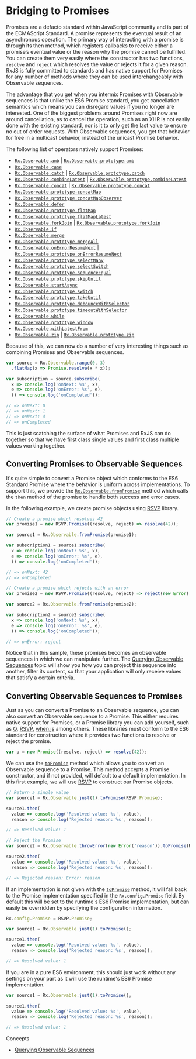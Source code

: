 # Bridging to Promises #

Promises are a defacto standard within JavaScript community and is part of the ECMAScript Standard.  A promise represents the eventual result of an asynchronous operation. The primary way of interacting with a promise is through its then method, which registers callbacks to receive either a promise’s eventual value or the reason why the promise cannot be fulfilled.  You can create them very easily where the constructor has two functions, `resolve` and `reject` which resolves the value or rejects it for a given reason.  RxJS is fully committed to standards and has native support for Promises for any number of methods where they can be used interchangeably with Observable sequences.  

The advantage that you get when you intermix Promises with Observable sequences is that unlike the ES6 Promise standard, you get cancellation semantics which means you can disregard values if you no longer are interested.  One of the biggest problems around Promises right now are around cancellation, as to cancel the operation, such as an XHR is not easily done with the existing standard, nor is it to only get the last value to ensure no out of order requests.  With Observable sequences, you get that behavior for free in a multicast behavior, instead of the unicast Promise behavior.

The following list of operators natively support Promises:
- [`Rx.Observable.amb`](https://github.com/Reactive-Extensions/RxJS/tree/master/doc/api/core/operators/amb.md) | [`Rx.Observable.prototype.amb`](https://github.com/Reactive-Extensions/RxJS/tree/master/doc/api/core/operators/ambproto.md)
- [`Rx.Observable.case`](https://github.com/Reactive-Extensions/RxJS/tree/master/doc/api/core/operators/case.md)
- [`Rx.Observable.catch`](https://github.com/Reactive-Extensions/RxJS/tree/master/doc/api/core/operators/catch.md) | [`Rx.Observable.prototype.catch`](https://github.com/Reactive-Extensions/RxJS/tree/master/doc/api/core/operators/catchproto.md)
- [`Rx.Observable.combineLatest`](https://github.com/Reactive-Extensions/RxJS/tree/master/doc/api/core/operators/combinelatest.md) | [`Rx.Observable.prototype.combineLatest`](https://github.com/Reactive-Extensions/RxJS/tree/master/doc/api/core/operators/combinelatestproto.md)
- [`Rx.Observable.concat`](https://github.com/Reactive-Extensions/RxJS/tree/master/doc/api/core/operators/concat.md) | [`Rx.Observable.prototype.concat`](https://github.com/Reactive-Extensions/RxJS/tree/master/doc/api/core/operators/concatproto.md)
- [`Rx.Observable.prototype.concatMap`](https://github.com/Reactive-Extensions/RxJS/tree/master/doc/api/core/operators/concatmap.md)
- [`Rx.Observable.prototype.concatMapObserver`](https://github.com/Reactive-Extensions/RxJS/tree/master/doc/api/core/operators/concatobserver.md)
- [`Rx.Observable.defer`](https://github.com/Reactive-Extensions/RxJS/tree/master/doc/api/core/operators/defer.md)
- [`Rx.Observable.prototype.flatMap`](https://github.com/Reactive-Extensions/RxJS/tree/master/doc/api/core/operators/selectmany.md)
- [`Rx.Observable.prototype.flatMapLatest`](https://github.com/Reactive-Extensions/RxJS/tree/master/doc/api/core/operators/flatmaplatest.md)
- [`Rx.Observable.forkJoin`](https://github.com/Reactive-Extensions/RxJS/tree/master/doc/api/core/operators/forkjoin.md) | [`Rx.Observable.prototype.forkJoin`](https://github.com/Reactive-Extensions/RxJS/tree/master/doc/api/core/operators/forkjoinproto.md)
- [`Rx.Observable.if`](https://github.com/Reactive-Extensions/RxJS/tree/master/doc/api/core/operators/if.md)
- [`Rx.Observable.merge`](https://github.com/Reactive-Extensions/RxJS/tree/master/doc/api/core/operators/merge.md)
- [`Rx.Observable.prototype.mergeAll`](https://github.com/Reactive-Extensions/RxJS/tree/master/doc/api/core/operators/mergeall.md)
- [`Rx.Observable.onErrorResumeNext`](https://github.com/Reactive-Extensions/RxJS/tree/master/doc/api/core/operators/onerrorresumenext.md) | [`Rx.Observable.prototype.onErrorResumeNext`](https://github.com/Reactive-Extensions/RxJS/tree/master/doc/api/core/operators/onerrorresumenextproto.md)
- [`Rx.Observable.prototype.selectMany`](https://github.com/Reactive-Extensions/RxJS/tree/master/doc/api/core/operators/selectmany.md)
- [`Rx.Observable.prototype.selectSwitch`](https://github.com/Reactive-Extensions/RxJS/tree/master/doc/api/core/operators/flatmaplatest.md)
- [`Rx.Observable.prototype.sequenceEqual`](https://github.com/Reactive-Extensions/RxJS/tree/master/doc/api/core/operators/sequenceequal.md)
- [`Rx.Observable.prototype.skipUntil`](https://github.com/Reactive-Extensions/RxJS/tree/master/doc/api/core/operators/skipuntil.md)
- [`Rx.Observable.startAsync`](https://github.com/Reactive-Extensions/RxJS/tree/master/doc/api/core/operators/startasync.md)
- [`Rx.Observable.prototype.switch`](https://github.com/Reactive-Extensions/RxJS/tree/master/doc/api/core/operators/switch.md)
- [`Rx.Observable.prototype.takeUntil`](https://github.com/Reactive-Extensions/RxJS/tree/master/doc/api/core/operators/takeuntil.md)
- [`Rx.Observable.prototype.debounceWithSelector`](https://github.com/Reactive-Extensions/RxJS/tree/master/doc/api/core/operators/debouncewithselector.md)
- [`Rx.Observable.prototype.timeoutWithSelector`](https://github.com/Reactive-Extensions/RxJS/tree/master/doc/api/core/operators/timeoutwithselector.md)
- [`Rx.Observable.while`](https://github.com/Reactive-Extensions/RxJS/tree/master/doc/api/core/operators/while.md)
- [`Rx.Observable.prototype.window`](https://github.com/Reactive-Extensions/RxJS/tree/master/doc/api/core/operators/window.md)
- [`Rx.Observable.withLatestFrom`](https://github.com/Reactive-Extensions/RxJS/tree/master/doc/api/core/operators/withlatestfrom.md)
- [`Rx.Observable.zip`](https://github.com/Reactive-Extensions/RxJS/tree/master/doc/api/core/operators/zip.md) | [`Rx.Observable.prototype.zip`](https://github.com/Reactive-Extensions/RxJS/tree/master/doc/api/core/operators/zipproto.md)

Because of this, we can now do a number of very interesting things such as combining Promises and Observable sequences.

```js
var source = Rx.Observable.range(0, 3)
  .flatMap(x => Promise.resolve(x * x));

var subscription = source.subscribe(
  x => console.log('onNext: %s', x),
  e => console.log('onError: %s', e),
  () => console.log('onCompleted'));

// => onNext: 0
// => onNext: 1
// => onNext: 4
// => onCompleted
```

This is just scatching the surface of what Promises and RxJS can do together so that we have first class single values and first class multiple values working together.

## Converting Promises to Observable Sequences ##

It's quite simple to convert a Promise object which conforms to the ES6 Standard Promise where the behavior is uniform across implementations.  To support this, we provide the [`Rx.Observable.fromPromise`](https://github.com/Reactive-Extensions/RxJS/tree/master/doc/api/core/operators/frompromise.md) method which calls the `then` method of the promise to handle both success and error cases.

In the following example, we create promise objects using [RSVP](https://github.com/tildeio/rsvp.js) library.

```js
// Create a promise which resolves 42
var promise1 = new RSVP.Promise((resolve, reject) => resolve(42));

var source1 = Rx.Observable.fromPromise(promise1);

var subscription1 = source1.subscribe(
  x => console.log('onNext: %s', x),
  e => console.log('onError: %s', e),
  () => console.log('onCompleted'));

// => onNext: 42
// => onCompleted

// Create a promise which rejects with an error
var promise2 = new RSVP.Promise((resolve, reject) => reject(new Error('reason')));

var source2 = Rx.Observable.fromPromise(promise2);

var subscription2 = source2.subscribe(
  x => console.log('onNext: %s', x),
  e => console.log('onError: %s', e),
  () => console.log('onCompleted'));

// => onError: reject
```

Notice that in this sample, these promises becomes an observable sequences in which we can manipulate further. The [Querying Observable Sequences](querying.md) topic will show you how you can project this sequence into another, filter its content, so that your application will only receive values that satisfy a certain criteria.

## Converting Observable Sequences to Promises ##

Just as you can convert a Promise to an Observable sequence, you can also convert an Observable sequence to a Promise.  This either requires native support for Promises, or a Promise library you can add yourself, such as [Q](https://github.com/kriskowal/q), [RSVP](https://github.com/tildeio/rsvp.js), [when.js](https://github.com/cujojs/when) among others.  These libraries must conform to the ES6 standard for construction where it provides two functions to resolve or reject the promise.

```js
var p = new Promise((resolve, reject) => resolve(42));
```

We can use the [`toPromise`](https://github.com/Reactive-Extensions/RxJS/tree/master/doc/api/core/operators/frompromise.md) method which allows you to convert an Observable sequence to a Promise.  This method accepts a Promise constructor, and if not provided, will default to a default implementation.  In this first example, we will use [RSVP](https://github.com/tildeio/rsvp.js) to construct our Promise objects.

```js
// Return a single value
var source1 = Rx.Observable.just(1).toPromise(RSVP.Promise);

source1.then(
  value => console.log('Resolved value: %s', value),
  reason => console.log('Rejected reason: %s', reason));

// => Resolved value: 1

// Reject the Promise
var source2 = Rx.Observable.throwError(new Error('reason')).toPromise(RSVP.Promise);

source2.then(
  value => console.log('Resolved value: %s', value),
  reason => console.log('Rejected reason: %s', reason));

// => Rejected reason: Error: reason
```

If an implementation is not given with the [`toPromise`](https://github.com/Reactive-Extensions/RxJS/tree/master/doc/api/core/operators/frompromise.md) method, it will fall back to the Promise implementation specified in the `Rx.config.Promise` field.  By default this will be set to the runtime's ES6 Promise implementation, but can easily be overridden by specifying the configuration information.

```js
Rx.config.Promise = RSVP.Promise;

var source1 = Rx.Observable.just(1).toPromise();

source1.then(
  value => console.log('Resolved value: %s', value),
  reason => console.log('Rejected reason: %s', reason));

// => Resolved value: 1
```

If you are in a pure ES6 environment, this should just work without any settings on your part as it will use the runtime's ES6 Promise implementation.
```js
var source1 = Rx.Observable.just(1).toPromise();

source1.then(
  value => console.log('Resolved value: %s', value),
  reason => console.log('Rejected reason: %s', reason));

// => Resolved value: 1
```

Concepts
- [Querying Observable Sequences](querying.md)
